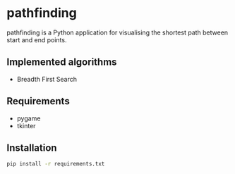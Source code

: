 # pathfinding

pathfinding is a Python application for visualising the shortest path between start and end points.

## Implemented algorithms

* Breadth First Search

## Requirements

* pygame
* tkinter

## Installation
```bash
pip install -r requirements.txt
```
